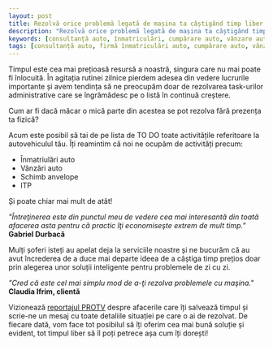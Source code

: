 ```yaml
---
layout: post
title: Rezolvă orice problemă legată de mașina ta câștigând timp liber
description: "Rezolvă orice problemă legată de mașina ta câștigând timp liber"
keywords: [consultanță auto, înmatriculări, cumpărare auto, vânzare auto, firmă înmatriculări auto, timp liber]
tags: [consultanță auto, firmă înmatriculări auto, cumpărare auto, vânzare auto]
---
```


Timpul este cea mai prețioasă resursă a noastră, singura care nu mai poate fi înlocuită. În agitația rutinei zilnice pierdem adesea din vedere lucrurile importante și avem tendința să ne preocupăm doar de rezolvarea task-urilor administrative care se îngrămădesc pe o listă în continuă creștere.

Cum ar fi dacă măcar o mică parte din acestea se pot rezolva fără prezența ta fizică?

Acum este posibil să tai de pe lista de TO DO toate activitățile referitoare la autovehiculul tău. Îți reamintim că noi ne ocupăm de activități precum:
* Înmatriulări auto
* Vânzări auto
* Schimb anvelope
* ITP

Și poate chiar mai mult de atât! 

*"Întreţinerea este din punctul meu de vedere cea mai interesantă din toată afacerea asta pentru că practic îţi economiseşte extrem de mult timp."* <strong>Gabriel Durbacă</strong>

Mulți șoferi isteți au apelat deja la serviciile noastre și ne bucurăm că au avut încrederea de a duce mai departe ideea de a câștiga timp prețios doar prin alegerea unor soluții inteligente pentru problemele de zi cu zi.

*"Cred că este cel mai simplu mod de a-ţi rezolva problemele cu maşina."* <strong>Claudia Ifrim, clientă</strong>

Vizionează <a target="_blank" href="https://stirileprotv.ro/stiri/financiar/idei-inedite-de-afaceri-propunerile-antreprenorilor-pentru-cei-care-vor-sa-castige-timp-liber.html#photo=2">reportajul PROTV</a> despre afacerile care îți salvează timpul și scrie-ne un mesaj cu toate detaliile situației pe care o ai de rezolvat. De fiecare dată, vom face tot posibilul să îți oferim cea mai bună soluție și evident, tot timpul liber să îl poți petrece așa cum îți dorești!